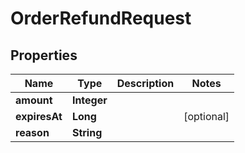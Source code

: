 

# OrderRefundRequest


## Properties

| Name | Type | Description | Notes |
|------------ | ------------- | ------------- | -------------|
|**amount** | **Integer** |  |  |
|**expiresAt** | **Long** |  |  [optional] |
|**reason** | **String** |  |  |



